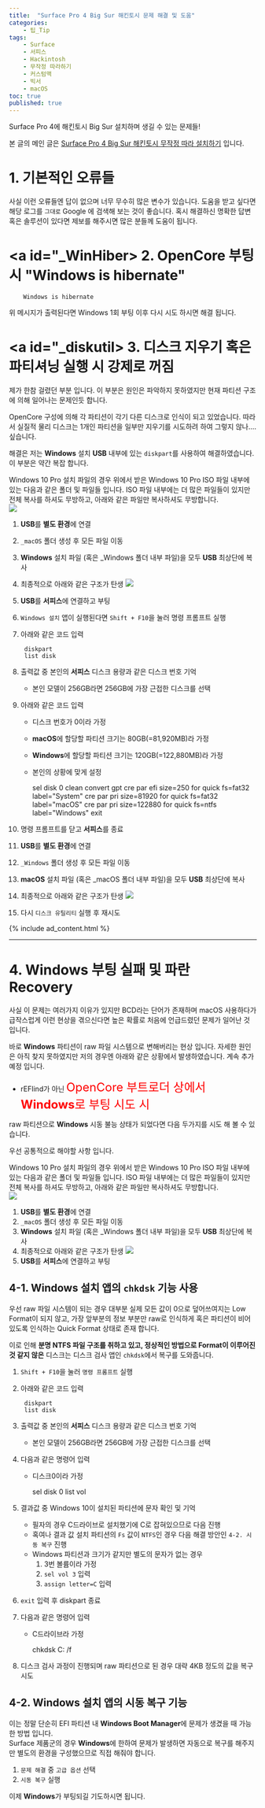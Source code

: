 ```yaml
---
title:  "Surface Pro 4 Big Sur 해킨토시 문제 해결 및 도움"
categories:
    - 팁_Tip
tags:
    - Surface
    - 서피스
    - Hackintosh
    - 무작정 따라하기
    - 커스텀맥
    - 빅서
    - macOS
toc: true
published: true
---
```

Surface Pro 4에 해킨토시 Big Sur 설치하며 생길 수 있는 문제들!

본 글의 메인 글은 [Surface Pro 4 Big Sur 해킨토시 무작정 따라 설치하기](https://minnote.net/%ED%8C%81_tip/Surface-Pro-4-Hackintosh/) 입니다.

# <a id="_normal"></a> 1. 기본적인 오류들
사실 이런 오류들엔 답이 없으며 너무 무수히 많은 변수가 있습니다. 도움을 받고 싶다면 해당 로그를 `그대로` Google 에 검색해 보는 것이 좋습니다. 혹시 해결하신 명확한 답변 혹은 솔루션이 있다면 제보를 해주시면 많은 분들께 도움이 됩니다.

# <a id="_WinHiber></a> 2. OpenCore 부팅시 "Windows is hibernate"

        Windows is hibernate

위 메시지가 출력된다면 Windows 1회 부팅 이후 다시 시도 하시면 해결 됩니다.

# <a id="_diskutil></a> 3. 디스크 지우기 혹은 파티셔닝 실행 시 강제로 꺼짐
제가 한참 걸렸던 부분 입니다. 이 부분은 원인은 파악하지 못하였지만 현재 파티션 구조에 의해 일어나는 문제인듯 합니다.

OpenCore 구성에 의해 각 파티션이 각기 다른 디스크로 인식이 되고 있었습니다. 따라서 실질적 물리 디스크는 1개인 파티션을 일부만 지우기를 시도하려 하여 그렇지 않나....싶습니다.

해결은 저는 **Windows** 설치 **USB** 내부에 있는 `diskpart`를 사용하여 해결하였습니다. 이 부분은 약간 복잡 합니다.

Windows 10 Pro 설치 파일의 경우 위에서 받은 Windows 10 Pro ISO 파일 내부에 있는 다음과 같은 폴더 및 파일들 입니다. ISO 파일 내부에는 더 많은 파일들이 있지만 전체 복사를 하셔도 무방하고, 아래와 같은 파일만 복사하셔도 무방합니다.   
![](/assets/2021-03-29-Surface-Pro-4-Hackintosh/10.png)

1. **USB**를 **별도 환경**에 연결
2. `_macOS` 폴더 생성 후 모든 파일 이동
3. **Windows** 설치 파일 (혹은 _Windows 폴더 내부 파일)을 모두 **USB** 최상단에 복사
4. 최종적으로 아래와 같은 구조가 탄생
    ![](/assets/2021-03-29-Surface-Pro-4-Hackintosh/8.png)
5. **USB**를 **서피스**에 연결하고 부팅
6. `Windows 설치` 앱이 실행된다면 `Shift + F10`을 눌러 명령 프롬프트 실행
7. 아래와 같은 코드 입력

        diskpart
        list disk
8. 출력값 중 본인의 **서피스** 디스크 용량과 같은 디스크 번호 기억
    - 본인 모델이 256GB라면 256GB에 가장 근접한 디스크를 선택
9. 아래와 같은 코드 입력
    - 디스크 번호가 0이라 가정
    - **macOS**에 할당할 파티션 크기는 80GB(=81,920MB)라 가정
    - **Windows**에 할당할 파티션 크기는 120GB(=122,880MB)라 가정
    - 본인의 상황에 맞게 설정

        sel disk 0
        clean
        convert gpt
        cre par efi size=250
        for quick fs=fat32 label="System"
        cre par pri size=81920
        for quick fs=fat32 label="macOS"
        cre par pri size=122880
        for quick fs=ntfs label="Windows"
        exit
10. 명령 프롬프트를 닫고 **서피스**를 종료
11. **USB**를 **별도 환경**에 연결
12. `_Windows` 폴더 생성 후 모든 파일 이동
13. **macOS** 설치 파일 (혹은 _macOS 폴더 내부 파일)을 모두 **USB** 최상단에 복사
14. 최종적으로 아래와 같은 구조가 탄생
    ![](/assets/2021-03-29-Surface-Pro-4-Hackintosh/9.png)
15. 다시 `디스크 유틸리티` 실행 후 재시도

{% include ad_content.html %}

<hr>

# <a id="_raw"></a>4. **Windows** 부팅 실패 및 파란 Recovery
사실 이 문제는 여러가지 이유가 있지만 BCD라는 단어가 존재하며 macOS 사용하다가 급작스럽게 이런 현상을 겪으신다면 높은 확률로 처음에 언급드렸던 문제가 일어난 것 입니다.

바로 **Windows** 파티션이 raw 파일 시스템으로 변해버리는 현상 입니다. 자세한 원인은 아직 찾지 못하였지만 저의 경우엔 아래와 같은 상황에서 발생하였습니다. 계속 추가 예정 입니다.

- rEFIind가 아닌 <span style="color:red; font-size:18pt;">OpenCore 부트로더 상에서 **Windows**로 부팅 시도 시</span>

raw 파티션으로 **Windows** 시동 불능 상태가 되었다면 다음 두가지를 시도 해 볼 수 있습니다.

우선 공통적으로 해야할 사항 입니다.

Windows 10 Pro 설치 파일의 경우 위에서 받은 Windows 10 Pro ISO 파일 내부에 있는 다음과 같은 폴더 및 파일들 입니다. ISO 파일 내부에는 더 많은 파일들이 있지만 전체 복사를 하셔도 무방하고, 아래와 같은 파일만 복사하셔도 무방합니다.   
![](/assets/2021-03-29-Surface-Pro-4-Hackintosh/10.png)

1. **USB**를 **별도 환경**에 연결
2. `_macOS` 폴더 생성 후 모든 파일 이동
3. **Windows** 설치 파일 (혹은 _Windows 폴더 내부 파일)을 모두 **USB** 최상단에 복사
4. 최종적으로 아래와 같은 구조가 탄생
    ![](/assets/2021-03-29-Surface-Pro-4-Hackintosh/8.png)
5. **USB**를 **서피스**에 연결하고 부팅

## 4-1. **Windows** 설치 앱의 `chkdsk` 기능 사용
우선 raw 파일 시스템이 되는 경우 대부분 실제 모든 값이 0으로 덮어쓰여지는 Low Format이 되지 않고, 가장 앞부분의 정보 부분만 raw로 인식하게 혹은 파티션이 비어있도록 인식하는 Quick Format 상태로 존재 합니다.

이로 인해 **분명 NTFS 파일 구조를 취하고 있고, 정상적인 방법으로 Format이 이루어진것 같지 않은** 디스크는 디스크 검사 앱인 `chkdsk`에서 복구를 도와줍니다.

1. `Shift + F10`을 눌러 `명령 프롬프트` 실행
2. 아래와 같은 코드 입력

        diskpart
        list disk
3. 출력값 중 본인의 **서피스** 디스크 용량과 같은 디스크 번호 기억
    - 본인 모델이 256GB라면 256GB에 가장 근접한 디스크를 선택
4. 다음과 같은 명령어 입력
    - 디스크0이라 가정

        sel disk 0
        list vol
5. 결과값 중 Windows 10이 설치된 파티션에 문자 확인 및 기억
    - 필자의 경우 C드라이브로 설치했기에 C로 잡혀있으므로 다음 진행
    - 혹여나 결과 값 설치 파티션의 `Fs` 값이 `NTFS`인 경우 다음 해결 방안인 `4-2. 시동 복구` 진행
    - Windows 파티션과 크기가 같지만 별도의 문자가 없는 경우
        1. 3번 볼륨이라 가정
        2. `sel vol 3` 입력
        3. `assign letter=C` 입력
6. `exit` 입력 후 diskpart 종료
7. 다음과 같은 명령어 입력
    - C드라이브라 가정

        chkdsk C: /f
8. 디스크 검사 과정이 진행되며 raw 파티션으로 된 경우 대략 4KB 정도의 값을 복구 시도

## 4-2. **Windows** 설치 앱의 시동 복구 기능
이는 정말 단순히 EFI 파티션 내 **Windows Boot Manager**에 문제가 생겼을 때 가능한 방법 입니다.   
Surface 제품군의 경우 **Windows**에 한하여 문제가 발생하면 자동으로 복구를 해주지만 별도의 환경을 구성했으므로 직접 해줘야 합니다.

1. `문제 해결` 중 `고급 옵션` 선택
2. `시동 복구` 실행

이제 **Windows**가 부팅되길 기도하시면 됩니다.